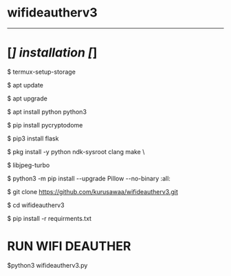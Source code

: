 # wifideautherv3
--------------------


# [*] installation [*]


$ termux-setup-storage 

$ apt update 

$ apt upgrade 

$ apt install python python3 

$ pip install pycryptodome 

$ pip3 install flask 

$ pkg install -y python ndk-sysroot clang make \ 

$ libjpeg-turbo 

$ python3 -m pip install --upgrade Pillow --no-binary :all: 

$ git clone https://github.com/kurusawaa/wifideautherv3.git 

$ cd wifideautherv3

$ pip install -r requirments.txt 


# RUN WIFI DEAUTHER

$python3 wifideautherv3.py

